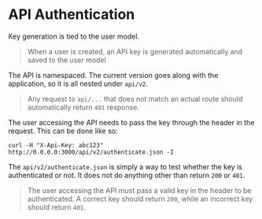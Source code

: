 API Authentication
==========

Key generation is tied to the user model.

> When a user is created, an API key is generated automatically and saved to
> the user model

The API is namespaced. The current version goes along with the application, so
it is all nested under `api/v2`.

> Any request to `api/...` that does not match an actual route should
> automatically return `401` response.

The user accessing the API needs to pass the key through the header in the request. This can be done like so:

```text
curl -H "X-Api-Key: abc123" http://0.0.0.0:3000/api/v2/authenticate.json -I
```

The `api/v2/authenticate.json` is simply a way to test whether the key is
authenticated or not. It does not do anything other than return `200` or `401`.

> The user accessing the API must pass a valid key in the header to be
> authenticated. A correct key should return `200`, while an incorrect key
> should return `401`.
